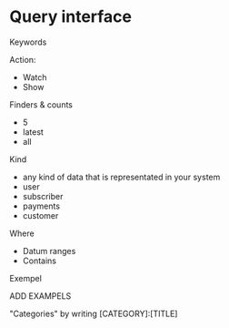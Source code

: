 # Query interface
Keywords

Action:

- Watch
- Show

Finders & counts

- 5
- latest
- all

Kind

- any kind of data that is representated in your system
- user
- subscriber
- payments
- customer

Where

- Datum ranges
- Contains

Exempel

ADD EXAMPELS


"Categories" by writing [CATEGORY]:[TITLE] 
